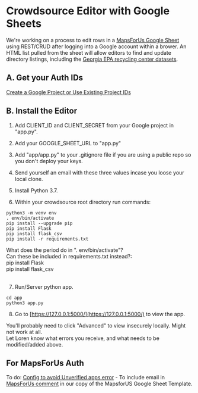 
# Crowdsource Editor with Google Sheets

We're working on a process to edit rows in a [MapsForUs Google Sheet](../community/map/mapsforus) using REST/CRUD after logging into a Google account within a brower.  An HTML list pulled from the sheet will allow editors to find and update directory listings, including the [Georgia EPA recycling center datasets](https://data.georgia.org/#recycling).  


## A. Get your Auth IDs

[Create a Google Project or Use Existing Project IDs](editor)  

## B. Install the Editor

1. Add CLIENT\_ID and CLIENT\_SECRET from your Google project in "app.py".

2. Add your GOOGLE\_SHEET\_URL to "app.py"

3. Add "app/app.py" to your .gitignore file if you are using a public repo so you don't deploy your keys.

4. Send yourself an email with these three values incase you loose your local clone.  

5. Install Python 3.7.  

6. Within your crowdsource root directory run commands:
```
python3 -m venv env
. env/bin/activate
pip install --upgrade pip
pip install Flask
pip install flask_csv
pip install -r requirements.txt
```
What does the period do in ". env/bin/activate"?  
Can these be included in requirements.txt instead?:  
pip install Flask  
pip install flask_csv  
<br>

7. Run/Server python app.

```
cd app
python3 app.py
```
8. Go to [https://127.0.0.1:5000/](https://127.0.0.1:5000/) to view the app.  
<!-- Doesn't show same: or [http://localhost:5000/](http://localhost:5000/) -->

You'll probably need to click "Advanced" to view insecurely locally.  Might not work at all.  
Let Loren know what errors you receive, and what needs to be modified/added above. 

## For MapsForUs Auth

To do: [Config to avoid Unverified apps error](https://support.google.com/cloud/answer/7454865) - To include email in [MapsForUs comment](../community/) in our copy of the MapsforUS Google Sheet Template.

<!--
Stuck at this point.  Tried using http://localhost:5000  
Tried Chrome. Tried Brave browser.  
Next try getting a different Google Auth.  

 Progress: (Not currently working)  
[&#x2714;] Login/Logout with google.  
 [&#x2714;] Store login details in sqlitedb - to be changed later.  
 [&#x2714;] Show/Hide edit menu on Login/Logout.  
 [ &nbsp; ] Edit form.  
-->
